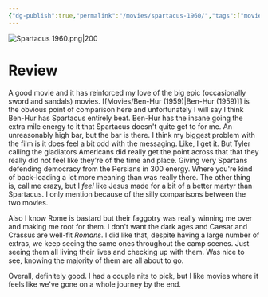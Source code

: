 ```yaml
---
{"dg-publish":true,"permalink":"/movies/spartacus-1960/","tags":["movies"],"created":"2023-12-16","updated":"2024-08-19"}
---
```



![Spartacus 1960.png|200](/img/user/Attachments/Spartacus%201960.png)

# Review

A good movie and it has reinforced my love of the big epic (occasionally sword and sandals) movies. [[Movies/Ben-Hur (1959)\|Ben-Hur (1959)]] is the obvious point of comparison here and unfortunately I will say I think Ben-Hur has Spartacus entirely beat. Ben-Hur has the insane going the extra mile energy to it that Spartacus doesn't quite get to for me. An unreasonably high bar, but the bar is there. I think my biggest problem with the film is it does feel a bit odd with the messaging. Like, I get it. But Tyler calling the gladiators Americans did really get the point across that that they really did not feel like they're of the time and place. Giving very Spartans defending democracy from the Persians in 300 energy. Where you're kind of back-loading a lot more meaning than was really there. The other thing is, call me crazy, but I *feel* like Jesus made for a bit of a better martyr than Spartacus. I only mention because of the silly comparisons between the two movies.

Also I know Rome is bastard but their faggotry was really winning me over and making me root for them. I don't want the dark ages and Caesar and Crassus are well-fit *Romans*. I did like that, despite having a large number of extras, we keep seeing the same ones throughout the camp scenes. Just seeing them all living their lives and checking up with them. Was nice to see, knowing the majority of them are all about to go.

Overall, definitely good. I had a couple nits to pick, but I like movies where it feels like we've gone on a whole journey by the end.
